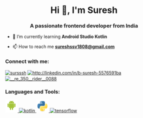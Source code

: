 <h1 align="center">Hi 👋, I'm Suresh</h1>
<h3 align="center">A passionate frontend developer from India</h3>

- 🌱 I’m currently learning **Android Studio Kotlin**

- 📫 How to reach me **sureshssv1808@gmail.com**

<h3 align="left">Connect with me:</h3>
<p align="left">
<a href="https://twitter.com/sursssh" target="blank"><img align="center" src="https://raw.githubusercontent.com/rahuldkjain/github-profile-readme-generator/master/src/images/icons/Social/twitter.svg" alt="sursssh" height="30" width="40" /></a>
<a href="https://linkedin.com/in/http://linkedin.com/in/b-suresh-5576591ba" target="blank"><img align="center" src="https://raw.githubusercontent.com/rahuldkjain/github-profile-readme-generator/master/src/images/icons/Social/linked-in-alt.svg" alt="http://linkedin.com/in/b-suresh-5576591ba" height="30" width="40" /></a>
<a href="https://instagram.com/__re_350__rider__0088" target="blank"><img align="center" src="https://raw.githubusercontent.com/rahuldkjain/github-profile-readme-generator/master/src/images/icons/Social/instagram.svg" alt="__re_350__rider__0088" height="30" width="40" /></a>
</p>

<h3 align="left">Languages and Tools:</h3>
<p align="left"> <a href="https://developer.android.com" target="_blank"> <img src="https://raw.githubusercontent.com/devicons/devicon/master/icons/android/android-original-wordmark.svg" alt="android" width="40" height="40"/> </a> <a href="https://kotlinlang.org" target="_blank"> <img src="https://www.vectorlogo.zone/logos/kotlinlang/kotlinlang-icon.svg" alt="kotlin" width="40" height="40"/> </a> <a href="https://www.python.org" target="_blank"> <img src="https://raw.githubusercontent.com/devicons/devicon/master/icons/python/python-original.svg" alt="python" width="40" height="40"/> </a> <a href="https://www.tensorflow.org" target="_blank"> <img src="https://www.vectorlogo.zone/logos/tensorflow/tensorflow-icon.svg" alt="tensorflow" width="40" height="40"/> </a> </p>
